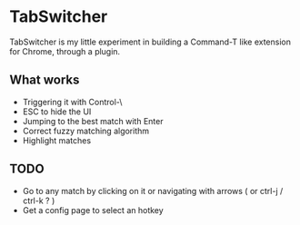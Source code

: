 # TabSwitcher 

TabSwitcher is my little experiment in building a Command-T like
extension for Chrome, through a plugin.

## What works 

- Triggering it with Control-\
- ESC to hide the UI
- Jumping to the best match with Enter
- Correct fuzzy matching algorithm 
- Highlight matches 

## TODO

- Go to any match by clicking on it or navigating with arrows ( or ctrl-j / ctrl-k ? )
- Get a config page to select an hotkey 

